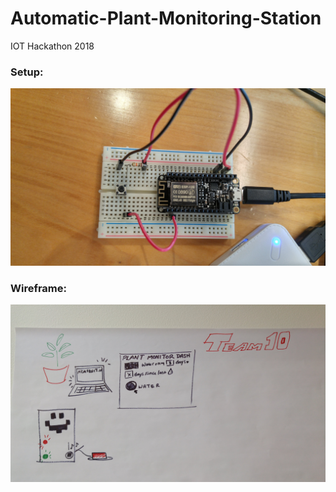 # Automatic-Plant-Monitoring-Station
IOT Hackathon 2018

### Setup:
![screenshot](https://github.com/sowmyadsl/Automatic-Plant-Monitoring-Station/blob/master/Photos/20180324_124542_HDR.jpg)

### Wireframe:
![screenshot](https://github.com/sowmyadsl/Automatic-Plant-Monitoring-Station/blob/master/Photos/20180324_124611_HDR.jpg)
